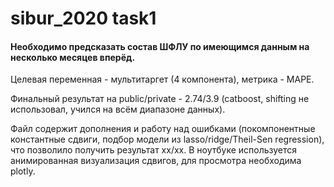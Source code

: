 # sibur_2020 task1

#### Необходимо предсказать состав ШФЛУ по имеющимся данным на несколько месяцев вперёд.
Целевая переменная - мультитаргет (4 компонента), метрика - MAPE.

Финальный результат на public/private - 2.74/3.9 (catboost, shifting не использовал, учился на всём диапазоне данных).

Файл содержит дополнения и работу над ошибками (покомпонентные константные сдвиги, подбор модели из lasso/ridge/Theil-Sen regression), что позволило получить результат xx/xx.
В ноутбуке используется анимированная визуализация сдвигов, для просмотра необходима plotly.
